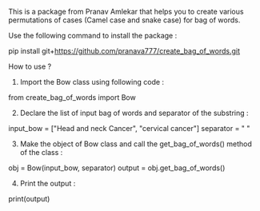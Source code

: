 This is a package from Pranav Amlekar that helps you to create various permutations of cases (Camel case and snake case) for bag of words.

Use the following command to install the package :

pip install git+https://github.com/pranava777/create_bag_of_words.git

How to use ?

1. Import the Bow class using following code :

from create_bag_of_words import Bow

2. Declare the list of input bag of words and separator of the substring :

input_bow = ["Head and neck Cancer", "cervical cancer"]
separator = " "

3. Make the object of Bow class and call the get_bag_of_words() method of the class :

obj = Bow(input_bow, separator)
output = obj.get_bag_of_words()

4. Print the output :

print(output)